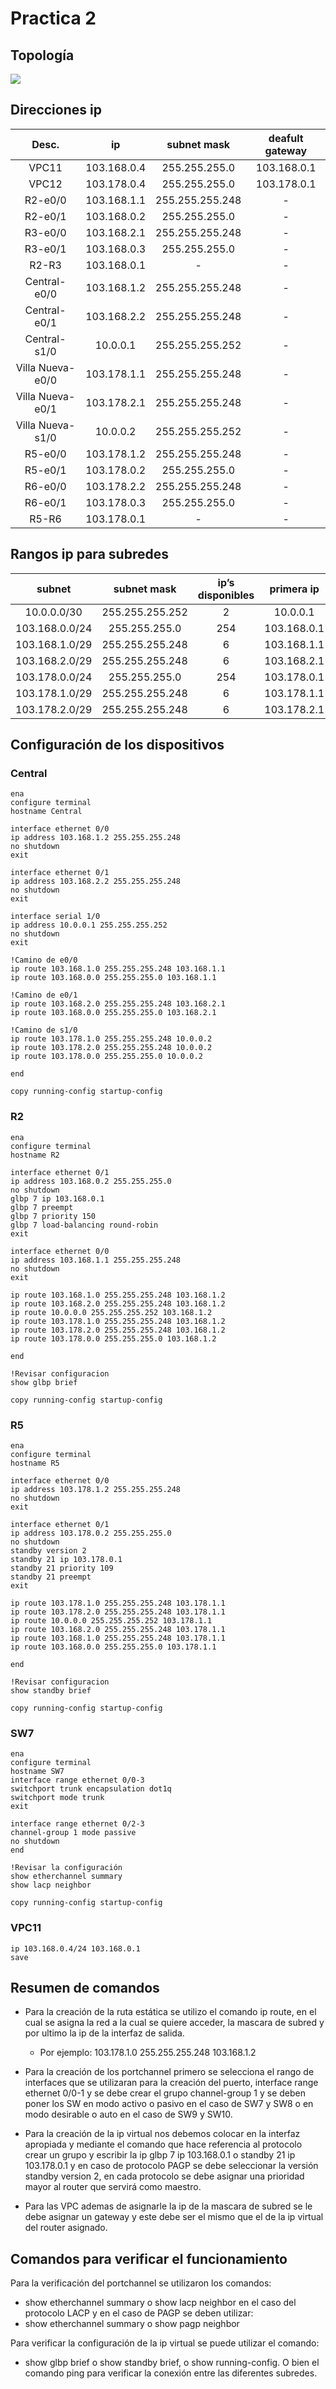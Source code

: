 # Practica 2

## Topología

![](./topologia.jpeg)

## Direcciones ip

|     **Desc.**    |    **ip**    | **subnet mask** | **deafult gateway** |
|:----------------:|:------------:|:---------------:|:-------------------:|
|       VPC11      | 103.168.0.4  |  255.255.255.0  |     103.168.0.1     |
|       VPC12      | 103.178.0.4  |  255.255.255.0  |     103.178.0.1     |
|      R2-e0/0     | 103.168.1.1  | 255.255.255.248 |          -          |
|      R2-e0/1     | 103.168.0.2  |  255.255.255.0  |          -          |
|      R3-e0/0     | 103.168.2.1  | 255.255.255.248 |          -          |
|      R3-e0/1     | 103.168.0.3  |  255.255.255.0  |          -          |
|       R2-R3      |  103.168.0.1 |        -        |          -          |
|   Central-e0/0   | 103.168.1.2  | 255.255.255.248 |          -          |
|   Central-e0/1   | 103.168.2.2  | 255.255.255.248 |          -          |
|   Central-s1/0   |   10.0.0.1   | 255.255.255.252 |          -          |
| Villa Nueva-e0/0 | 103.178.1.1  | 255.255.255.248 |          -          |
| Villa Nueva-e0/1 | 103.178.2.1  | 255.255.255.248 |          -          |
| Villa Nueva-s1/0 |   10.0.0.2   | 255.255.255.252 |          -          |
|      R5-e0/0     | 103.178.1.2  | 255.255.255.248 |          -          |
|      R5-e0/1     | 103.178.0.2  |  255.255.255.0  |          -          |
|      R6-e0/0     | 103.178.2.2  | 255.255.255.248 |          -          |
|      R6-e0/1     | 103.178.0.3  |  255.255.255.0  |          -          |
|       R5-R6      |  103.178.0.1 |        -        |          -          |

## Rangos ip para subredes

|   **subnet**   | **subnet mask** | **ip’s disponibles** | **primera ip** | **ultima ip** | **broadcast** |
|:--------------:|:---------------:|:--------------------:|:--------------:|:-------------:|:-------------:|
|   10.0.0.0/30  | 255.255.255.252 |           2          |    10.0.0.1    |    10.0.0.2   |    10.0.0.3   |
| 103.168.0.0/24 |  255.255.255.0  |          254         |   103.168.0.1  | 103.168.0.254 | 103.168.0.255 |
| 103.168.1.0/29 | 255.255.255.248 |           6          |   103.168.1.1  |  103.168.1.6  |  103.168.1.7  |
| 103.168.2.0/29 | 255.255.255.248 |           6          |   103.168.2.1  |  103.168.2.6  |  103.168.2.7  |
| 103.178.0.0/24 |  255.255.255.0  |          254         |   103.178.0.1  | 103.178.0.254 | 103.178.0.255 |
| 103.178.1.0/29 | 255.255.255.248 |           6          |   103.178.1.1  |  103.178.1.6  |  103.178.1.7  |
| 103.178.2.0/29 | 255.255.255.248 |           6          |   103.178.2.1  |  103.178.2.6  |  103.178.2.7  |

## Configuración de los dispositivos

### Central
	ena
	configure terminal
	hostname Central
	
	interface ethernet 0/0
	ip address 103.168.1.2 255.255.255.248
	no shutdown
	exit
	
	interface ethernet 0/1
	ip address 103.168.2.2 255.255.255.248
	no shutdown
	exit
	
	interface serial 1/0
	ip address 10.0.0.1 255.255.255.252
	no shutdown
	exit
	
	!Camino de e0/0
	ip route 103.168.1.0 255.255.255.248 103.168.1.1
	ip route 103.168.0.0 255.255.255.0 103.168.1.1

	!Camino de e0/1
	ip route 103.168.2.0 255.255.255.248 103.168.2.1
	ip route 103.168.0.0 255.255.255.0 103.168.2.1

	!Camino de s1/0
	ip route 103.178.1.0 255.255.255.248 10.0.0.2
	ip route 103.178.2.0 255.255.255.248 10.0.0.2
	ip route 103.178.0.0 255.255.255.0 10.0.0.2
	
	end
	
	copy running-config startup-config
	
### R2
	ena
	configure terminal
	hostname R2
	
	interface ethernet 0/1
	ip address 103.168.0.2 255.255.255.0
	no shutdown
	glbp 7 ip 103.168.0.1
	glbp 7 preempt
	glbp 7 priority 150
	glbp 7 load-balancing round-robin
	exit
	
	interface ethernet 0/0
	ip address 103.168.1.1 255.255.255.248
	no shutdown
	exit	
	
	ip route 103.168.1.0 255.255.255.248 103.168.1.2
	ip route 103.168.2.0 255.255.255.248 103.168.1.2
	ip route 10.0.0.0 255.255.255.252 103.168.1.2
	ip route 103.178.1.0 255.255.255.248 103.168.1.2
	ip route 103.178.2.0 255.255.255.248 103.168.1.2
	ip route 103.178.0.0 255.255.255.0 103.168.1.2
	
	end
	
	!Revisar configuracion
	show glbp brief
	
	copy running-config startup-config

### R5
	ena
	configure terminal
	hostname R5
	
	interface ethernet 0/0
	ip address 103.178.1.2 255.255.255.248
	no shutdown
	exit
	
	interface ethernet 0/1
	ip address 103.178.0.2 255.255.255.0
	no shutdown
	standby version 2
	standby 21 ip 103.178.0.1
	standby 21 priority 109
	standby 21 preempt
	exit
	
	ip route 103.178.1.0 255.255.255.248 103.178.1.1
	ip route 103.178.2.0 255.255.255.248 103.178.1.1
	ip route 10.0.0.0 255.255.255.252 103.178.1.1
	ip route 103.168.2.0 255.255.255.248 103.178.1.1
	ip route 103.168.1.0 255.255.255.248 103.178.1.1
	ip route 103.168.0.0 255.255.255.0 103.178.1.1
	
	end
	
	!Revisar configuracion
	show standby brief
	
	copy running-config startup-config
	
### SW7
	ena
	configure terminal
	hostname SW7
	interface range ethernet 0/0-3
	switchport trunk encapsulation dot1q 
	switchport mode trunk
	exit
	
	interface range ethernet 0/2-3
	channel-group 1 mode passive
	no shutdown
	end
	
	!Revisar la configuración
	show etherchannel summary
	show lacp neighbor
	
	copy running-config startup-config

### VPC11
	ip 103.168.0.4/24 103.168.0.1
	save

## Resumen de comandos
- Para la creación de la ruta estática se utilizo el comando ip route,
en el cual se asigna la red a la cual se quiere acceder, la mascara de subred 
y por ultimo la ip de la interfaz de salida. 
    - Por ejemplo: 103.178.1.0 255.255.255.248 103.168.1.2

- Para la creación de los portchannel primero se selecciona el rango de
interfaces que se utilizaran para la creación del puerto,
interface range ethernet 0/0-1 y se debe crear el grupo channel-group 1
y se deben poner los SW en modo activo o pasivo en el caso de SW7 y SW8
o en modo desirable o auto en el caso de SW9 y SW10.

- Para la creación de la ip virtual nos debemos colocar en la interfaz
apropiada y mediante el comando que hace referencia al protocolo crear
un grupo y escribir la ip glbp 7 ip 103.168.0.1 o standby 21 ip 103.178.0.1
y en caso de protocolo PAGP se debe seleccionar la versión standby version 2,
en cada protocolo se debe asignar una prioridad mayor al router que servirá
como maestro.

- Para las VPC ademas de asignarle la ip de la mascara de subred se le debe
asignar un gateway y este debe ser el mismo que el de la ip virtual
del router asignado.

## Comandos para verificar el funcionamiento
Para la verificación del portchannel se utilizaron los comandos:
- show etherchannel summary o show lacp neighbor
en el caso del protocolo LACP y en el caso de PAGP se deben utilizar:
- show etherchannel summary o show pagp neighbor

Para verificar la configuración de la ip virtual se puede utilizar el comando:
- show glbp brief o show standby brief, o show running-config.
O bien el comando ping para verificar la conexión entre las diferentes subredes.
